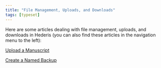 ```yaml
---
title: "File Management, Uploads, and Downloads"
tags: [typeset]
---
```

 
<html><body><section data-type="chapter" class="hsecchapter" data-hederis-type="hsecchapter" id="intro-file-management" data-pi-attrs="id: intro-file-management; data-tags: typeset;" role="doc-chapter" data-tags="typeset" data-author-name=" " data-book-title=" " title="File Management, Uploads, and Downloads"><p class="hblkp" data-hederis-type="hblkp" id="ptjxQDcwh">Here are some articles dealing with file management, uploads, and downloads in Hederis (you can also find these articles in the navigation menu to the left): </p><p class="hblkp" data-hederis-type="hblkp" id="p3COmFoWQ"><a href="{% link _docs/upload-a-manuscript.md %}" class="hspana" data-hederis-type="hspana" id="pppRDW6DF">Upload a Manuscript</a></p><p class="hblkp" data-hederis-type="hblkp" id="pX6uSRSOK"><a href="{% link _docs/snapshots.md %}" class="hspana" data-hederis-type="hspana" id="pTy5AMorq">Create a Named Backup</a></p></section></body></html>
